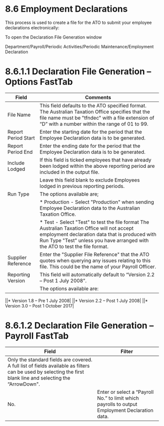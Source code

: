 # 8.6 Employment Declarations
This process is used to create a file for the ATO to submit your employee declarations electronically:

To open the Declaration File Generation window 

Department/Payroll/Periodic Activities/Periodic Maintenance/Employment Declaration
 

# 8.6.1.1	Declaration File Generation – Options FastTab

|Field	|Comments|
|---|---|
|File Name|	This field defaults to the ATO specified format. The Australian Taxation Office specifies that the file name must be "tfndec" with a file extension of “D” with a number within the range of 01 to 99.|
|Report Period Start|	Enter the starting date for the period that the Employee Declaration data is to be generated.|
|Report Period End|	Enter the ending date for the period that the Employee Declaration data is to be generated.|
|Include Lodged	|If this field is ticked employees that have already been lodged within the above reporting period are included in the output file.  |
||Leave this field blank to exclude Employees lodged in previous reporting periods.|
|Run Type|	The options available are;|
||*	Production - Select "Production" when sending Employee Declaration data to the Australian Taxation Office.|
||*	Test - Select "Test" to test the file format The Australian Taxation Office will not accept employment declaration data that is produced with Run Type "Test" unless you have arranged with the ATO to test the file format.|
|Supplier Reference|	Enter the "Supplier File Reference" that the ATO quotes when querying any issues relating to this file.  This could be the name of your Payroll Officer.|
|Reporting Version	|This field will automatically default to “Version 2.2 – Post 1 July 2008”.|
||The options available are:|

||*	Version 1.8 – Pre 1 July 2008|
||*	Version 2.2 – Post 1 July 2008|
||*	Version 3.0 – Post 1 October 2017|


# 8.6.1.2	Declaration File Generation – Payroll FastTab
 
|Field	|Filter|
|---|---|
|Only the standard fields are covered.  A full list of fields available as filters can be used by selecting the first blank line and selecting the “ArrowDown".|
|No.	|Enter or select a “Payroll No.” to limit which payrolls to output Employment Declaration data.|

